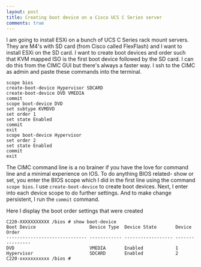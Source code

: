 ```yaml
---
layout: post
title: Creating boot device on a Cisco UCS C Series server
comments: true
---
```

I am going to install ESXi on a bunch of UCS C Series rack mount servers. They are M4's with SD card (from Cisco called FlexFlash) and I want to install ESXi on the SD card. I want to create boot devices and order such that KVM mapped ISO is the first boot device followed by the SD card. I can do this from the CIMC GUI but there's always a faster way. I ssh to the CIMC as admin and paste these commands into the terminal.

    scope bios
    create-boot-device Hypervisor SDCARD
    create-boot-device DVD VMEDIA
    commit
    scope boot-device DVD
    set subtype KVMDVD
    set order 1
    set state Enabled
    commit
    exit
    scope boot-device Hypervisor
    set order 2 
    set state Enabled
    commit
    exit

The CIMC command line is a no brainer if you have the love for command line and a minimal experience on IOS.  To do anything BIOS related- show or set, you enter the BIOS scope which I did in the first line using the command `scope bios`. I use  `create-boot-device` to create boot devices. Next, I enter into each device scope to do further settings. And to make change persistent, I run the `commit` command. 

Here I  display the  boot order settings that were created

    C220-XXXXXXXXXXX /bios # show boot-device
    Boot Device                    Device Type  Device State       Device Order
    ------------------------------ ------------ ------------------ ----------------
    DVD                            VMEDIA       Enabled            1
    Hypervisor                     SDCARD       Enabled            2
    C220-xxxxxxxxxxx /bios #
    
